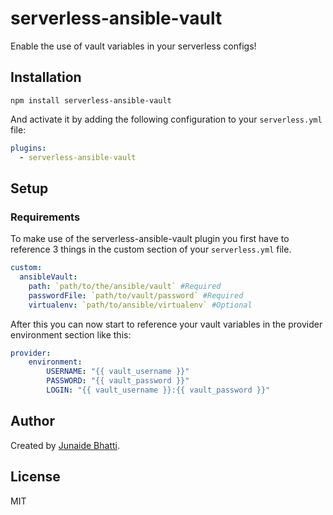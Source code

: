 # serverless-ansible-vault

Enable the use of vault variables in your serverless configs!

## Installation

```
npm install serverless-ansible-vault
```

And activate it by adding the following configuration to your `serverless.yml` file:

```yaml
plugins:
  - serverless-ansible-vault
```

## Setup

### Requirements

To make use of the serverless-ansible-vault plugin you first have to reference 3 things in the custom section of your `serverless.yml` file.

```yaml
custom:
  ansibleVault:
    path: `path/to/the/ansible/vault` #Required
    passwordFile: `path/to/vault/password` #Required
    virtualenv: `path/to/ansible/virtualenv` #Optional
```

After this you can now start to reference your vault variables in the provider environment section like this:

```yaml
provider:
    environment:
        USERNAME: "{{ vault_username }}"
        PASSWORD: "{{ vault_password }}"
        LOGIN: "{{ vault_username }}:{{ vault_password }}"
```

## Author

Created by [Junaide Bhatti](https://github.com/junaide).

## License

MIT
